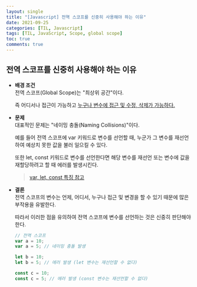 ```yaml
---
layout: single
title: "[Javascript] 전역 스코프를 신중히 사용해야 하는 이유"
date: 2021-09-25
categories: [TIL, Javascript]
tags: [TIL, JavaScript, Scope, global scope]
toc: true
comments: true
---
```



## 전역 스코프를 신중히 사용해야 하는 이유 
- **배경 조건**  
전역 스코프(Global Scope)는 "최상위 공간"이다. 

  즉 어디서나 접근이 가능하고 <u>누구나 변수에 접근 및 수정, 삭제가 가능하다.</u>


- **문제**  
대표적인 문제는 "네이밍 충돌(Naming Collisions)"이다. 

  예를 들어 전역 스코프에 var 키워드로 변수를 선언할 때, 누군가 그 변수를 재선언하여 예상치 못한 값을 불러 일으킬 수 있다. 

  또한 let, const 키워드로 변수를 선언한다면 해당 변수를 재선언 또는 변수에 값을 재할당하려고 할 때 에러를 발생시킨다. 

  > [var, let, const 특징 참고](https://jihyungong.github.io/til/javascript/Variables/)


- **결론**  
전역 스코프의 변수는 언제, 어디서, 누구나 접근 및 변경을 할 수 있기 때문에 많은 부작용을 유발한다. 

  따라서 이러한 점을 유의하여 전역 스코프에 변수를 선언하는 것은 신중히 판단해야 한다. 

  ```javascript
  // 전역 스코프
  var a = 10;
  var a = 5; // 네이밍 충돌 발생

  let b = 10;
  let b = 5; // 에러 발생 (let 변수는 재선언할 수 없다)

  const c = 10;
  const c = 5; // 에러 발생 (const 변수는 재선언할 수 없다)
  ```
